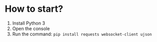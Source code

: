# How to start?
1. Install Python 3
2. Open the console
3. Run the command: `pip install requests websocket-client ujson`

